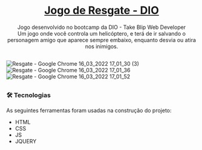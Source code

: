 <h1 align="center">
    <a href="">Jogo de Resgate - DIO</a>
</h1>
<p align="center" text-align="justify">Jogo desenvolvido no bootcamp da DIO - Take Blip Web Developer<br> Um jogo onde você controla um helicóptero, e terá de ir salvando o personagem amigo que aparece 
sempre embaixo, enquanto desvia ou atira nos inimigos.</p>

##

![Resgate - Google Chrome 16_03_2022 17_01_30 (3)](https://user-images.githubusercontent.com/92547909/158683008-4c9f2053-dd22-4baa-b15a-0250807a67e9.png)
![Resgate - Google Chrome 16_03_2022 17_01_36](https://user-images.githubusercontent.com/92547909/158683014-9b6e9431-a8e6-40db-96b4-de122f64f07f.png)
![Resgate - Google Chrome 16_03_2022 17_01_52](https://user-images.githubusercontent.com/92547909/158683027-2465f17b-0d35-491c-927f-49ea789cef52.png)

##

### 🛠 Tecnologias

As seguintes ferramentas foram usadas na construção do projeto:

- HTML
- CSS
- JS
- JQUERY


